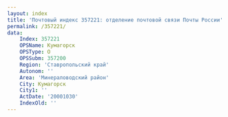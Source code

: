 ```yaml
---
layout: index
title: 'Почтовый индекс 357221: отделение почтовой связи Почты России'
permalink: /357221/
data:
    Index: 357221
    OPSName: Кумагорск
    OPSType: О
    OPSSubm: 357200
    Region: 'Ставропольский край'
    Autonom: ''
    Area: 'Минераловодский район'
    City: Кумагорск
    City1: ''
    ActDate: '20001030'
    IndexOld: ''
---
```

